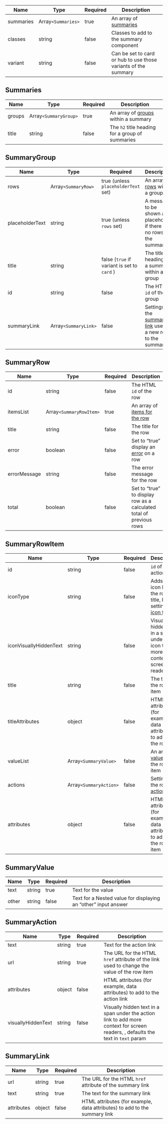 | Name      | Type               | Required | Description                                                    |
| --------- | ------------------ | -------- | -------------------------------------------------------------- |
| summaries | Array`<Summaries>` | true     | An array of [summaries](#summaries)                            |
| classes   | string             | false    | Classes to add to the summary component                        |
| variant   | string             | false    | Can be set to card or hub to use those variants of the summary |

## Summaries

| Name   | Type                  | Required | Description                                          |
| ------ | --------------------- | -------- | ---------------------------------------------------- |
| groups | Array`<SummaryGroup>` | true     | An array of [groups](#summarygroup) within a summary |
| title  | string                | false    | The `h2` title heading for a group of summaries      |

## SummaryGroup

| Name            | Type                 | Required                                    | Description                                                                    |
| --------------- | -------------------- | ------------------------------------------- | ------------------------------------------------------------------------------ |
| rows            | Array`<SummaryRow>`  | true (unless `placeholderText` set)         | An array of [rows](#summaryrow) within a group                                 |
| placeholderText | string               | true (unless `rows` set)                    | A message to be shown as a placeholder if there are no rows in the summary     |
| title           | string               | false (`true` if variant is set to `card` ) | The title heading for a summary within a group                                 |
| id              | string               | false                                       | The HTML `id` of the group                                                     |
| summaryLink     | Array`<SummaryLink>` | false                                       | Settings for the [summary link](#summarylink) used to a new row to the summary |

## SummaryRow

| Name         | Type                    | Required | Description                                                         |
| ------------ | ----------------------- | -------- | ------------------------------------------------------------------- |
| id           | string                  | false    | The HTML `id` of the row                                            |
| itemsList    | Array`<SummaryRowItem>` | true     | An array of [items for the row](#summaryrowitem)                    |
| title        | string                  | false    | The title for the row                                               |
| error        | boolean                 | false    | Set to “true” display an [error](/components/error) on a row        |
| errorMessage | string                  | false    | The error message for the row                                       |
| total        | boolean                 | false    | Set to “true” to display row as a calculated total of previous rows |

## SummaryRowItem

| Name                   | Type                   | Required | Description                                                                                 |
| ---------------------- | ---------------------- | -------- | ------------------------------------------------------------------------------------------- |
| id                     | string                 | false    | `id` of the action links                                                                    |
| iconType               | string                 | false    | Adds an icon before the row title, by setting the [icon type](/foundations/icons#icon-type) |
| iconVisuallyHiddenText | string                 | false    | Visually hidden text in a span under the icon to add more context for screen readers        |
| title                  | string                 | false    | The title for the row item                                                                  |
| titleAttributes        | object                 | false    | HTML attributes (for example, data attributes) to add to the row title                      |
| valueList              | Array`<SummaryValue>`  | false    | An array of [value(s)](#summaryvalue) for the row item                                      |
| actions                | Array`<SummaryAction>` | false    | Settings for the row [action links](#summaryaction)                                         |
| attributes             | object                 | false    | HTML attributes (for example, data attributes) to add to the row item                       |

## SummaryValue

| Name  | Type   | Required | Description                                                    |
| ----- | ------ | -------- | -------------------------------------------------------------- |
| text  | string | true     | Text for the value                                             |
| other | string | false    | Text for a Nested value for displaying an “other” input answer |

## SummaryAction

| Name               | Type   | Required | Description                                                                                                                      |
| ------------------ | ------ | -------- | -------------------------------------------------------------------------------------------------------------------------------- |
| text               | string | true     | Text for the action link                                                                                                         |
| url                | string | true     | The URL for the HTML `href` attribute of the link used to change the value of the row item                                       |
| attributes         | object | false    | HTML attributes (for example, data attributes) to add to the action link                                                         |
| visuallyHiddenText | string | false    | Visually hidden text in a span under the action link to add more context for screen readers, , defaults the text in `text` param |

## SummaryLink

| Name       | Type   | Required | Description                                                               |
| ---------- | ------ | -------- | ------------------------------------------------------------------------- |
| url        | string | true     | The URL for the HTML `href` attribute of the summary link                 |
| text       | string | true     | The text for the summary link                                             |
| attributes | object | false    | HTML attributes (for example, data attributes) to add to the summary link |
